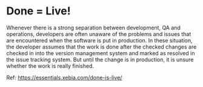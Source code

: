# Done = Live!

Whenever there is a strong separation between development, QA and operations, developers are often unaware of the problems and issues that are encountered when the software is put in production. In these situation, the developer assumes that the work is done after the checked changes are checked in into the version management system and marked as resolved in the issue tracking system. But until the change is in production, it is unsure whether the work is really finished.

Ref: https://essentials.xebia.com/done-is-live/
